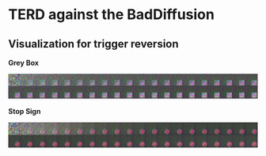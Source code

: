 # TERD against the BadDiffusion

## Visualization for trigger reversion

**Grey Box**

![](./image/reverse_hat.png)

**Stop Sign**

![](./image/reverse_stop_sign.png)
